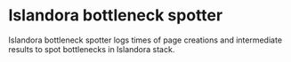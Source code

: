 # Islandora bottleneck spotter
Islandora bottleneck spotter logs times of page creations and intermediate results to spot bottlenecks in Islandora stack.
